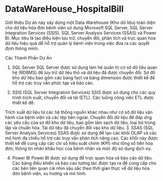 # DataWareHouse_HospitalBill

Giới thiệu
Dự án này xây dựng một Data Warehouse (Kho dữ liệu) toàn diện cho dữ liệu hóa đơn bệnh viện sử dụng Microsoft SQL Server, SQL Server Integration Services (SSIS), SQL Server Analysis Services (SSAS) và Power BI. Mục tiêu là tạo điều kiện lưu trữ, chuyển đổi, phân tích và trực quan hóa dữ liệu hiệu quả để hỗ trợ quản lý bệnh viện trong việc đưa ra các quyết định thông minh.

Các Thành Phần Dự Án
1. SQL Server
SQL Server được sử dụng làm hệ quản trị cơ sở dữ liệu quan hệ (RDBMS) để lưu trữ dữ liệu thô và dữ liệu đã được chuyển đổi. Sơ đồ kho dữ liệu bao gồm các bảng fact và bảng dimension được thiết kế để hỗ trợ các truy vấn phức tạp và báo cáo.

2. SSIS (SQL Server Integration Services)
SSIS được sử dụng cho các quy trình trích xuất, chuyển đổi và tải (ETL). Các luồng công việc ETL được thiết kế để:

Trích xuất dữ liệu từ các hệ thống nguồn khác nhau như cơ sở dữ liệu vận hành của bệnh viện và các tệp bên ngoài.
Chuyển đổi dữ liệu để đáp ứng các yêu cầu của sơ đồ kho dữ liệu, bao gồm làm sạch dữ liệu, loại bỏ trùng lặp và chuẩn hóa.
Tải dữ liệu đã chuyển đổi vào kho dữ liệu.
3. SSAS (SQL Server Analysis Services)
SSAS được sử dụng để tạo các khối OLAP và các mô hình đa chiều hỗ trợ các truy vấn phân tích nâng cao. Các khối này được thiết kế để cung cấp các chỉ số hiệu suất chính (KPI) như tổng số tiền hóa đơn, thông tin nhân khẩu học của bệnh nhân và mức độ sử dụng dịch vụ.

4. Power BI
Power BI được sử dụng để trực quan hóa và báo cáo dữ liệu. Các bảng điều khiển và báo cáo tương tác được tạo ra để cung cấp cho các bên liên quan cái nhìn sâu sắc theo thời gian thực về dữ liệu hóa đơn bệnh viện, xu hướng và mô hình.
